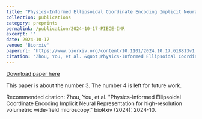 ```yaml
---
title: "Physics-Informed Ellipsoidal Coordinate Encoding Implicit Neural Representation for high-resolution volumetric wide-field microscopy"
collection: publications
category: preprints
permalink: /publication/2024-10-17-PIECE-INR
excerpt: ''
date: 2024-10-17
venue: 'Biorxiv'
paperurl: 'https://www.biorxiv.org/content/10.1101/2024.10.17.618813v1'
citation: 'Zhou, You, et al. &quot;Physics-Informed Ellipsoidal Coordinate Encoding Implicit Neural Representation for high-resolution volumetric wide-field microscopy.&quot; bioRxiv (2024): 2024-10.'
---
```


<a href='https://www.biorxiv.org/content/10.1101/2024.10.17.618813v1'>Download paper here</a>

This paper is about the number 3. The number 4 is left for future work.

Recommended citation: Zhou, You, et al. "Physics-Informed Ellipsoidal Coordinate Encoding Implicit Neural Representation for high-resolution volumetric wide-field microscopy." bioRxiv (2024): 2024-10.